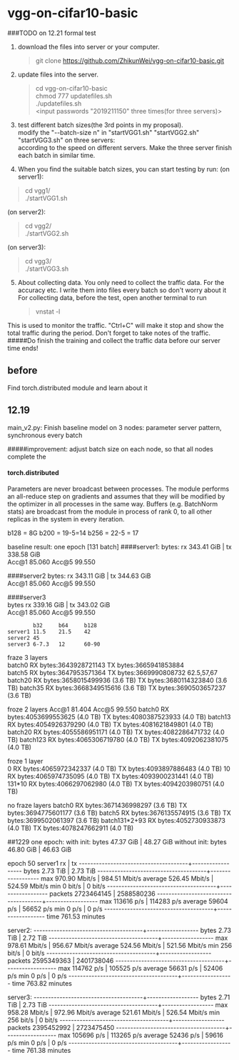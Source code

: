 # vgg-on-cifar10-basic

###TODO on 12.21 formal test
1. download the files into server or your computer.<br>
    >git  clone https://github.com/ZhikunWei/vgg-on-cifar10-basic.git
2. update files into the server.<br>
    > cd vgg-on-cifar10-basic <br>
    chmod 777 updatefiles.sh <br>
    ./updatefiles.sh <br>
    <input passwords "2019211150" three times(for three servers)>

3. test different batch sizes(the 3rd points in my proposal).<br>
modify the "--batch-size n" in "startVGG1.sh" "startVGG2.sh" "startVGG3.sh" on three servers:<br>
according to the speed on different servers. Make the three server finish each batch in similar time.

4. When you find the suitable batch sizes, you can start testing by run:
(on server1):
>cd vgg1/ <br>
>./startVGG1.sh
    
(on server2):
>cd vgg2/ <br>
>./startVGG2.sh

(on server3):
>cd vgg3/ <br>
>./startVGG3.sh

5. About collecting data. You only need to collect the traffic data. 
For the accuracy etc. I write them into files every batch so don't worry about it
<br>For collecting data, before the test, open another terminal to run
    >vnstat -l
        
This is used to monitor the traffic. "Ctrl+C" will make it stop and show the total traffic during the period. 
Don't forget to take notes of the traffic.<br>
#####Do finish the training and collect the traffic data before our server time ends!


## before
Find torch.distributed module and learn about it

## 12.19
main_v2.py: 
Finish baseline model on 3 nodes: parameter server pattern, synchronous every batch

#####improvement:
adjust batch size on each node, so that all nodes complete the 
#### torch.distributed
Parameters are never broadcast between processes. The module performs
        an all-reduce step on gradients and assumes that they will be modified
        by the optimizer in all processes in the same way. Buffers
        (e.g. BatchNorm stats) are broadcast from the module in process of rank
        0, to all other replicas in the system in every iteration.

b128 = 8G
b200 = 19-5=14
b256 = 22-5 = 17

baseline result: one epoch [131 batch]
####server1:
bytes: rx 343.41 GiB  | tx 338.58 GiB <br>
Acc@1 85.060 Acc@5 99.550

####server2
bytes: rx 343.11 GiB | tx 344.63 GiB <br>
Acc@1 85.060 Acc@5 99.550

####server3  
bytes rx 339.16 GiB  | tx 343.02 GiB <br>
Acc@1  85.060 Acc@5 99.550

            b32     b64     b128
    server1 11.5    21.5    42
    server2 45    
    server3 6-7.3   12      60-90
    
fraze 3 layers  
batch0  RX bytes:3643928721143  TX bytes:3665941853884  
batch5  RX bytes:3647953571364  TX bytes:3669990808732  62.5,57,67
batch20 RX bytes:3658015499936 (3.6 TB)  TX bytes:3680114323840 (3.6 TB)
batch35 RX bytes:3668349515616 (3.6 TB)  TX bytes:3690503657237 (3.6 TB)

froze 2 layers   Acc@1 81.404 Acc@5 99.550
batch0  RX bytes:4053699553625 (4.0 TB)  TX bytes:4080387523933 (4.0 TB)
batch13 RX bytes:4054926379290 (4.0 TB)  TX bytes:4081621849801 (4.0 TB)
batch20 RX bytes:4055586951171 (4.0 TB)  TX bytes:4082286471732 (4.0 TB)
batch123 RX bytes:4065306719780 (4.0 TB)  TX bytes:4092062381075 (4.0 TB)

froze 1 layer  
0  RX bytes:4065972342337 (4.0 TB)  TX bytes:4093897886483 (4.0 TB)
10 RX bytes:4065974735095 (4.0 TB)  TX bytes:4093900231441 (4.0 TB)
131*10 RX bytes:4066297062980 (4.0 TB)  TX bytes:4094203980751 (4.0 TB)

no fraze layers
batch0  RX bytes:3671436998297 (3.6 TB)  TX bytes:3694775601177 (3.6 TB)
batch5  RX bytes:3676135574915 (3.6 TB)  TX bytes:3699502061397 (3.6 TB)
batch131*2+93 RX bytes:4052730933873 (4.0 TB)  TX bytes:4078247662911 (4.0 TB)

  
##1229
one epoch:
 with init: bytes     47.37 GiB  |       48.27 GiB
 without init: bytes      46.80 GiB  |       46.63 GiB
 
epoch 50
server1
                          rx         |       tx
--------------------------------------+------------------
  bytes                     2.73 TiB  |        2.73 TiB
--------------------------------------+------------------
          max          970.90 Mbit/s  |   984.51 Mbit/s
      average          526.45 Mbit/s  |   524.59 Mbit/s
          min                0 bit/s  |         0 bit/s
--------------------------------------+------------------
  packets                 2723464145  |      2588580236
--------------------------------------+------------------
          max             113616 p/s  |      114283 p/s
      average              59604 p/s  |       56652 p/s
          min                  0 p/s  |           0 p/s
--------------------------------------+------------------
  time                761.53 minutes

server2:
--------------------------------------+------------------
  bytes                     2.73 TiB  |        2.72 TiB
--------------------------------------+------------------
          max          978.61 Mbit/s  |   956.67 Mbit/s
      average          524.56 Mbit/s  |   521.56 Mbit/s
          min              256 bit/s  |         0 bit/s
--------------------------------------+------------------
  packets                 2595349363  |      2401738046
--------------------------------------+------------------
          max             114762 p/s  |      105525 p/s
      average              56631 p/s  |       52406 p/s
          min                  0 p/s  |           0 p/s
--------------------------------------+------------------
  time                763.82 minutes
  
server3:
--------------------------------------+------------------
  bytes                     2.71 TiB  |        2.73 TiB
--------------------------------------+------------------
          max          958.28 Mbit/s  |   972.96 Mbit/s
      average          521.61 Mbit/s  |   526.54 Mbit/s
          min              256 bit/s  |         0 bit/s
--------------------------------------+------------------
  packets                 2395452992  |      2723475450
--------------------------------------+------------------
          max             105696 p/s  |      113265 p/s
      average              52436 p/s  |       59616 p/s
          min                  0 p/s  |           0 p/s
--------------------------------------+------------------
  time                761.38 minutes
